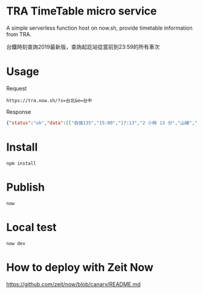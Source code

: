 # TRA TimeTable micro service
A simple serverless function host on now.sh, provide timetable information from TRA.

台鐵時刻查詢2019最新版，查詢起訖站從當前到23:59的所有車次

# Usage
Request
```
https://tra.now.sh/?s=台北&e=台中
```
Response 
```json
{"status":"ok","data":[["自強135","15:00","17:13","2 小時 13 分","山線","詳細","$ 375","$ 188"],["區間2223","15:14","18:33","3 小時 19 分","山線","詳細","$ 241","$ 121"],["普悠瑪273","15:45","17:23","1 小時 38 分","山線","詳細","$ 375","$ 188"],["自強175","16:00","18:13","2 小時 13 分","山線","詳細","$ 375","$ 188"],["區間2233","16:10","19:24","3 小時 14 分","山線","詳細","$ 241","$ 121"],["自強139","17:00","19:13","2 小時 13 分","山線","詳細","$ 375","$ 188"],["區間2243","17:04","20:15","3 小時 11 分","山線","詳細","$ 241","$ 121"],["自強141","17:30","19:46","2 小時 16 分","山線","詳細","$ 375","$ 188"],["自強177","17:50","20:18","2 小時 28 分","山線","詳細","$ 375","$ 188"],["區間2253","17:54","21:20","3 小時 26 分","山線","詳細","$ 241","$ 121"],["自強143","18:00","19:54","1 小時 54 分","山線","詳細","$ 375","$ 188"],["自強147","18:42","21:03","2 小時 21 分","山線","詳細","$ 375","$ 188"],["區間2263","18:49","22:20","3 小時 31 分","山線","詳細","$ 241","$ 121"],["自強149","19:00","21:14","2 小時 14 分","山線","詳細","$ 375","$ 188"],["自強181","19:30","21:40","2 小時 10 分","山線","詳細","$ 375","$ 188"],["區間2273","20:06","23:31","3 小時 25 分","山線","詳細","$ 241","$ 121"],["普悠瑪283","20:15","21:59","1 小時 44 分","山線","詳細","$ 375","$ 188"],["自強155","21:00","23:16","2 小時 16 分","山線","詳細","$ 375","$ 188"]],"msg":""}
```

# Install
```
npm install
```

# Publish
```
now
```

# Local test
```
now dev
```

# How to deploy with Zeit Now
https://github.com/zeit/now/blob/canary/README.md
